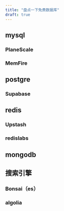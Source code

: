 ```yaml
---
title: "盘点一下免费数据库"
draft: true
---
```


## mysql

### PlaneScale
### MemFire 
## postgre
### Supabase

## redis
### Upstash
### redislabs

## mongodb

## 搜索引擎
### Bonsai（es）
### algolia